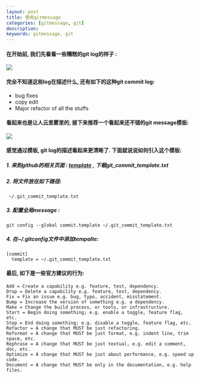 ```yaml
---
layout: post  
title: 使用gitmessage  
categories: [gitmessage, git]  
description:   
keywords: gitmessage, git   
---
```


#### 在开始前, 我们先看看一些糟糕的git log的样子 :
![](https://taojintianxia.github.io/images/posts/git/bad_git_commit_2x.png)  
#### 完全不知道这些log在描述什么, 还有如下的这种git commit log:  
- bug fixes  
- copy edit  
- Major refactor of all the stuffs  

#### 看起来也是让人云里雾里的, 接下来推荐一个看起来还不错的git message模板:
![](https://taojintianxia.github.io/images/posts/git/git_commit_with_message.png)  
#### 感觉通过模板, git log的描述看起来更清晰了. 下面就说说如何引入这个模板:  
##### 1. 来到github的相关页面 : [template](https://github.com/joelparkerhenderson/git_commit_template) , 下载git_commit_template.txt
##### 2. 将文件放在如下路径:  
```
 ~/.git_commit_template.txt
 ```
##### 3. 配置全局message :
```
git config --global commit.template ~/.git_commit_template.txt
```
##### 4. 在~/.gitconfig文件中添加tempalte:  
```
[commit]
  template = ~/.git_commit_template.txt
```

#### 最后, 如下是一些官方建议的行为:
```
Add = Create a capability e.g. feature, test, dependency.
Drop = Delete a capability e.g. feature, test, dependency.
Fix = Fix an issue e.g. bug, typo, accident, misstatement.
Bump = Increase the version of something e.g. a dependency.
Make = Change the build process, or tools, or infrastructure.
Start = Begin doing something; e.g. enable a toggle, feature flag, etc.
Stop = End doing something; e.g. disable a toggle, feature flag, etc.
Refactor = A change that MUST be just refactoring.
Reformat = A change that MUST be just format, e.g. indent line, trim space, etc.
Rephrase = A change that MUST be just textual, e.g. edit a comment, doc, etc.
Optimize = A change that MUST be just about performance, e.g. speed up code.
Document = A change that MUST be only in the documentation, e.g. help files.
```